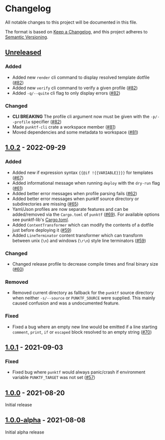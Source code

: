 # Changelog

All notable changes to this project will be documented in this file.

The format is based on [Keep a Changelog](https://keepachangelog.com/en/1.0.0/),
and this project adheres to [Semantic Versioning](https://semver.org/spec/v2.0.0.html).

## [Unreleased]

### Added

- Added new `render` cli command to display resolved template dotfile ([#82](https://github.com/Shemnei/punktf/pull/82))
- Added new `verify` cli command to verify a given profile ([#82](https://github.com/Shemnei/punktf/pull/82))
- Added `-q/--quite` cli flag to only display errors ([#82](https://github.com/Shemnei/punktf/pull/82))

### Changed

- **CLI BREAKING** The profile cli argument now must be given with the `-p/--profile` specifier ([#82](https://github.com/Shemnei/punktf/pull/82))
- Made `punktf-cli` crate a workspace member ([#81](https://github.com/Shemnei/punktf/pull/81))
- Moved dependencies and some metadata to workspace ([#81](https://github.com/Shemnei/punktf/pull/81))

## [1.0.2] - 2022-09-29

### Added

- Added new if expression syntax `{{@if !{{VARIABLE}}}}` for templates ([#67](https://github.com/Shemnei/punktf/pull/67))
- Added informational message when running `deploy` with the `dry-run` flag ([#61](https://github.com/Shemnei/punktf/pull/61))
- Added better error messages when profile parsing fails ([#62](https://github.com/Shemnei/punktf/pull/62))
- Added better error messages when punktf source directory or subdirectories are missing ([#65](https://github.com/Shemnei/punktf/pull/65))
- Yaml/Json profiles are now separate features and can be added/removed via the `Cargo.toml` of `punktf` ([#69](https://github.com/Shemnei/punktf/pull/69)). For available options see punktf-lib's [Cargo.toml](https://github.com/Shemnei/punktf/blob/main/crates/punktf-lib/Cargo.toml).
- Added `ContentTransformer` which can modify the contents of a dotfile just before deploying it ([#59](https://github.com/Shemnei/punktf/pull/59))
- Added `LineTerminator` content transformer which can transform between unix (`\n`) and windows (`\r\n`) style line terminators ([#59](https://github.com/Shemnei/punktf/pull/59))

### Changed

- Changed release profile to decrease compile times and final binary size ([#60](https://github.com/Shemnei/punktf/pull/60))

### Removed

- Removed current directory as fallback for the `punktf` source directory when neither `-s/--source` or `PUNKTF_SOURCE` were supplied. This mainly caused confusion and was a undocumented feature.

### Fixed

- Fixed a bug where an empty new line would be emitted if a line starting `comment`, `print`, `if` or `escaped` block resolved to an empty string ([#70](https://github.com/Shemnei/punktf/issues/70))

## [1.0.1] - 2021-09-03

### Fixed

- Fixed bug where `punktf` would always panic/crash if environment variable `PUNKTF_TARGET` was not set ([#57](https://github.com/Shemnei/punktf/issues/57))

## [1.0.0] - 2021-08-20

Initial release

## [1.0.0-alpha] - 2021-08-08

Initial alpha release

[Unreleased]: https://github.com/Shemnei/punktf/compare/v1.0.2...HEAD
[1.0.2]: https://github.com/Shemnei/punktf/compare/v1.0.1...v1.0.2
[1.0.1]: https://github.com/Shemnei/punktf/compare/v1.0.0...v1.0.1
[1.0.0]: https://github.com/Shemnei/punktf/compare/v1.0.0-alpha...v1.0.0
[1.0.0-alpha]: https://github.com/Shemnei/punktf/releases/tag/v1.0.0-alpha
